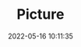 ---
weight: 1
images:
- /images/edited/41.jpeg
title: Picture
date: 2022-05-16 10:11:35
tags: [luminarneo,work,ilce7m3,person,umbrella]
---
